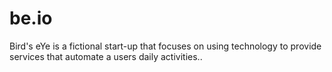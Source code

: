 # be.io
Bird's eYe is a fictional start-up that focuses on using technology to provide services that automate a users daily activities.. 
